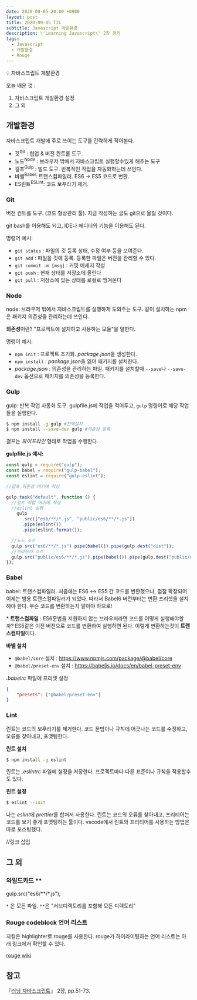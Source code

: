 ```yaml
---
date: 2020-09-05 20:00 +0900
layout: post
title: 2020-09-05 TIL
subtitle: Javascript 개발환경
description: \'Learning Javascript\' 2장 정리
tags:
  - Javascript
  - 개발환경
  - Rouge
---
```


<p class="callout">💡 자바스크립트 개발환경 </p>

오늘 배운 것 :

1. 자바스크립트 개발환경 설정
2. 그 외

## 개발환경

자바스크립트 개발에 주로 쓰이는 도구를 간략하게 적어본다.

- 깃<sup>Git</sup> : 협업 & 버전 컨트롤 도구.
- 노드<sup>Node</sup> : 브라우저 밖에서 자바스크립트 실행할수있게 해주는 도구
- 걸프<sup>Gulp</sup> : 빌드 도구. 반복적인 작업을 자동화하는데 쓰인다.
- 바벨<sup>Babel</sup>: 트랜스컴파일러. ES6 → ES5 코드로 변환.
- ES린트<sup>ESLint</sup>: 코드 보푸라기 제거.

### Git

버전 컨트롤 도구. (코드 형상관리 툴). 지금 작성하는 글도 git으로 올릴 것이다.

git bash를 이용해도 되고, IDE나 에디터의 기능을 이용해도 된다.

명령어 예시:

- `git status` : 파일의 깃 등록 상태, 수정 여부 등을 보여준다.
- `git add` : 파일을 깃에 등록. 등록한 파일은 버전을 관리할 수 있다.
- `git commit -m [msg]` : 커밋 메세지 작성
- `git push` : 현재 상태를 저장소에 올린다
- `git pull` : 저장소에 있는 상태를 로컬로 땡겨온다


### Node

<span class="ud">node: 브라우저 밖에서 자바스크립트를 실행하게 도와주는 도구.</span>
같이 설치하는 <span class="ud">npm은 패키지 의존성을 관리하는데 쓰인다.</span>

**의존성**이란? "프로젝트에 설치하고 사용하는 모듈"을 말한다.

명령어 예시:

- `npm init` :  프로젝트 초기화. *package.json*을 생성한다.
- `npm install` : *package.json*을 읽어 패키지를 설치한다.
- *package.json* : 의존성을 관리하는 파일. 패키지를 설치할때 `--save`나 `--save-dev` 옵션으로 패키지를 의존성을 등록한다.


### Gulp

<span class="ud">gulp: 반복 작업 자동화 도구.</span>
gulpfile.js에 작업을 적어두고, `gulp` 명령어로 해당 작업들을 실행한다.

```bash
$ npm install -g gulp #전역설치
$ npm install --save-dev gulp #의존성 등록
```

걸프는 *파이프라인*  형태로 작업을 수행한다.


**gulpfile.js 예시:**

```js
const gulp = require("gulp");
const babel = require("gulp-babel");
const eslint = require("gulp-eslint");

//걸프 의존성 여기에 작성

gulp.task("default", function () {
  //걸프 작업 여기에 작성
  //eslint 실행
    gulp
      .src(["es6/**/*.js", "public/es6/**/*.js"])
      .pipe(eslint())
      .pipe(eslint.format());

  //노드 소스
  gulp.src("es6/**/*.js").pipe(babel()).pipe(gulp.dest("dist"));
  //브라우저 소스
  gulp.src("public/es6/**/*.js").pipe(babel()).pipe(gulp.dest("public/dist"));
});

```


### Babel

<span class="ud"> babel: 트랜스컴파일러.</span>
처음에는 ES6 ↔ ES5 간 코드를 변환했으나, 점점 확장되어 이제는 범용 트랜스컴파일러가 되었다.
따라서 Babel6 버전부터는 변환 프리셋을 설치해야 한다. 무슨 코드를 변환하는지 알아야 하므로!

\* **트랜스컴파일** : ES6문법을 지원하지 않는 브라우저라면 코드를 어떻게 실행해야할까? ES5같은 이전 버전으로 코드를 변환하여 실행하면 된다. 이렇게 변환하는것이 **트랜스컴파일**이다.

**바벨 설치**

- `@babel/core` 설치 : https://www.npmjs.com/package/@babel/core
- `@babel/preset-env` 설치 : https://babeljs.io/docs/en/babel-preset-env

*.babelrc* 파일에 프리셋 설정

```json
{
    "presets": ["@babel/preset-env"]
}
```

### Lint

<span class="ud">린트는 코드의 보푸라기를 제거한다.</span> 코드 문법이나 규칙에 어긋나는 코드를 수정하고, 오류를 찾아내고, 포맷팅한다.

**린트 설치**

```bash
$ npm install -g eslint
```

린트는 *.eslintrc* 파일에 설정을 저장한다. 프로젝트마다 다른 표준이나 규칙을 적용할수도 있다.

**린트 설정**

```bash
$ eslint --init
```

나는 *eslint*에 *prettier*를 합쳐서 사용한다. 린트는 코드의 오류를 찾아내고, 프리티어는 코드를 보기 좋게 포맷팅하는 툴이다.
vscode에서 린트와 프리티어를 사용하는 방법은 따로 포스팅했다.

//링크 삽입


## 그 외

### 와일드카드 **

<p class="callout"> gulp.src("es6/**/*.js"); </p>

`*` 은 모든 파일.
`**`은 "서브디렉토리를 포함해 모든 디렉토리"

### Rouge codeblock 언어 리스트

지킬은 highlighter로 rouge를 사용한다. rouge가 하이라이팅하는 언어 리스트는 아래 링크에서 확인할 수 있다.

[rouge wiki](https://github.com/rouge-ruby/rouge/wiki/List-of-supported-languages-and-lexers)



## 참고

『[러닝 자바스크립트](https://www.hanbit.co.kr/store/books/look.php?p_code=B2328850940)』 2장, pp.51-73.